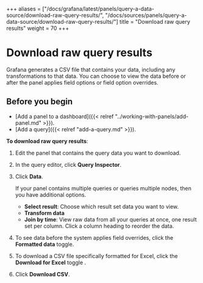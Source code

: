 +++
aliases = ["/docs/grafana/latest/panels/query-a-data-source/download-raw-query-results/", "/docs/sources/panels/query-a-data-source/download-raw-query-results/"]
title = "Download raw query results"
weight = 70
+++

# Download raw query results

Grafana generates a CSV file that contains your data, including any transformations to that data. You can choose to view the data before or after the panel applies field options or field option overrides.

## Before you begin

- [Add a panel to a dashboard]({{< relref "../working-with-panels/add-panel.md" >}}).
- [Add a query]({{< relref "add-a-query.md" >}}).

**To download raw query results**:

1. Edit the panel that contains the query data you want to download.
1. In the query editor, click **Query Inspector**.
1. Click **Data**.

   If your panel contains multiple queries or queries multiple nodes, then you have additional options.

   - **Select result**: Choose which result set data you want to view.
   - **Transform data**
   - **Join by time**: View raw data from all your queries at once, one result set per column. Click a column heading to reorder the data.

1. To see data before the system applies field overrides, click the **Formatted data** toggle.
1. To download a CSV file specifically formatted for Excel, click the **Download for Excel** toggle .
1. Click **Download CSV**.
